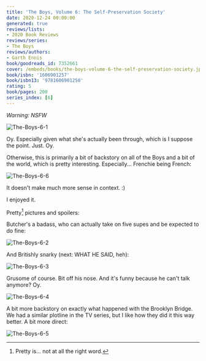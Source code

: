 ```yaml
---
title: 'The Boys, Volume 6: The Self-Preservation Society'
date: 2020-12-24 00:00:00
generated: true
reviews/lists:
- 2020 Book Reviews
reviews/series:
- The Boys
reviews/authors:
- Garth Ennis
book/goodreads_id: 7352661
cover: /embeds/books/the-boys-volume-6-the-self-preservation-society.jpg
book/isbn: '1606901257'
book/isbn13: '9781606901250'
rating: 5
book/pages: 200
series_index: [6]
---
```

*Warning: NSFW*  

![The-Boys-6-1](/embeds/books/attachments/the-boys-6-1.jpg)  

<!--more-->

Oy. Especially given what she's actually been through, which is I suppose the point. Just. Oy.  

Otherwise, this is primarily a bit of backstory on all of the Boys and a bit of the world, which is pretty interesting. Especially... Frenchie being French:  

![The-Boys-6-6](/embeds/books/attachments/the-boys-6-6.jpg)  

It doesn't make much more sense in context. :)  

I enjoyed it.  

Pretty[^oy] pictures and spoilers:  

Butcher's a badass, who can actually take on five supes and be expected to do fine:  

![The-Boys-6-2](/embeds/books/attachments/the-boys-6-2.jpg)  

And Britishly snarky (next: WHAT HE SAID, heh):  

![The-Boys-6-3](/embeds/books/attachments/the-boys-6-3.jpg)  

Grusome of course. Bit off his nose. And it's funny because he can't talk anymore? Oy.  

![The-Boys-6-4](/embeds/books/attachments/the-boys-6-4.jpg)  

A bit more backstory on exactly what happened with the Brooklyn Bridge. We had a similar plotline in the TV series, but I like how they did it this way better. A bit more direct:  

![The-Boys-6-5](/embeds/books/attachments/the-boys-6-5.jpg)  

[^oy]: Pretty is... not at all the right word.